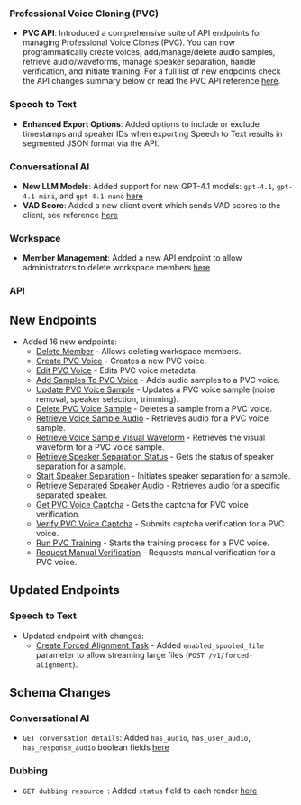 ### Professional Voice Cloning (PVC)

- **PVC API**: Introduced a comprehensive suite of API endpoints for managing Professional Voice Clones (PVC). You can now programmatically create voices, add/manage/delete audio samples, retrieve audio/waveforms, manage speaker separation, handle verification, and initiate training. For a full list of new endpoints check the API changes summary below or read the PVC API reference [here](/docs/api-reference/voices/pvc/create).

### Speech to Text

- **Enhanced Export Options**: Added options to include or exclude timestamps and speaker IDs when exporting Speech to Text results in segmented JSON format via the API.

### Conversational AI

- **New LLM Models**: Added support for new GPT-4.1 models: `gpt-4.1`, `gpt-4.1-mini`, and `gpt-4.1-nano` [here](/docs/api-reference/agents/create-agent#request.body.conversation_config.agent.prompt.llm)
- **VAD Score**: Added a new client event which sends VAD scores to the client, see reference [here](/docs/conversational-ai/customization/events/client-events#vad_score)

### Workspace

- **Member Management**: Added a new API endpoint to allow administrators to delete workspace members [here](/docs/api-reference/workspace/delete-member)

### API

<Accordion title="View API changes">

## New Endpoints

- Added 16 new endpoints:
  - [Delete Member](/docs/api-reference/workspace/delete-member) - Allows deleting workspace members.
  - [Create PVC Voice](/docs/api-reference/voices/PVC/create) - Creates a new PVC voice.
  - [Edit PVC Voice](/docs/api-reference/voices/PVC/update) - Edits PVC voice metadata.
  - [Add Samples To PVC Voice](/docs/api-reference/voices/PVC/samples/add) - Adds audio samples to a PVC voice.
  - [Update PVC Voice Sample](/docs/api-reference/voices/PVC/samples/update) - Updates a PVC voice sample (noise removal, speaker selection, trimming).
  - [Delete PVC Voice Sample](/docs/api-reference/voices/PVC/samples/delete) - Deletes a sample from a PVC voice.
  - [Retrieve Voice Sample Audio](/docs/api-reference/voices/PVC/samples/audio/get) - Retrieves audio for a PVC voice sample.
  - [Retrieve Voice Sample Visual Waveform](/docs/api-reference/voices/PVC/samples/waveform/get) - Retrieves the visual waveform for a PVC voice sample.
  - [Retrieve Speaker Separation Status](/docs/api-reference/voices/PVC/samples/speakers/get-status) - Gets the status of speaker separation for a sample.
  - [Start Speaker Separation](/docs/api-reference/voices/PVC/samples/speakers/start-separation) - Initiates speaker separation for a sample.
  - [Retrieve Separated Speaker Audio](/docs/api-reference/voices/PVC/samples/speakers/audio/get) - Retrieves audio for a specific separated speaker.
  - [Get PVC Voice Captcha](/docs/api-reference/voices/PVC/verification/get-captcha) - Gets the captcha for PVC voice verification.
  - [Verify PVC Voice Captcha](/docs/api-reference/voices/PVC/verification/verify-captcha) - Submits captcha verification for a PVC voice.
  - [Run PVC Training](/docs/api-reference/voices/PVC/train) - Starts the training process for a PVC voice.
  - [Request Manual Verification](/docs/api-reference/voices/PVC/verification/request-manual) - Requests manual verification for a PVC voice.

## Updated Endpoints

### Speech to Text

- Updated endpoint with changes:
  - [Create Forced Alignment Task](/docs/api-reference/forced-alignment/create#request.body.enabled_spooled_file) - Added `enabled_spooled_file` parameter to allow streaming large files (`POST /v1/forced-alignment`).

## Schema Changes

### Conversational AI

- `GET conversation details`: Added `has_audio`, `has_user_audio`, `has_response_audio` boolean fields [here](/docs/api-reference/conversations/get-conversation#response.body.has_audio)

### Dubbing

- `GET dubbing resource `: Added `status` field to each render [here](/docs/api-reference/dubbing/get-dubbing-resource#response.body.renders.status)

</Accordion>
